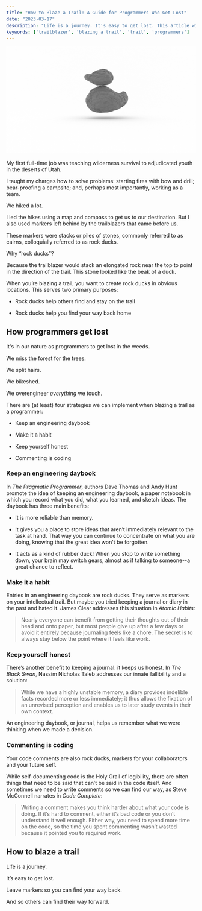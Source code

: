 ```yaml
---
title: "How to Blaze a Trail: A Guide for Programmers Who Get Lost"
date: "2023-03-17"
description: "Life is a journey. It's easy to get lost. This article will equip you with wayfinding strategies in your career as a programmer."
keywords: ['trailblazer', 'blazing a trail', 'trail', 'programmers']
---
```


![Graphic of rocks stacked in the shape of a duck](./jarednielsen-blaze-trail.png)

My first full-time job was teaching wilderness survival to adjudicated youth in the deserts of Utah.

I taught my charges how to solve problems: starting fires with bow and drill; bear-proofing a campsite; and, perhaps most importantly, working as a team.

We hiked a lot.

I led the hikes using a map and compass to get us to our destination. But I also used markers left behind by the trailblazers that came before us. 

These markers were stacks or piles of stones, commonly referred to as cairns, colloquially referred to as rock ducks.

Why “rock ducks”?

Because the trailblazer would stack an elongated rock near the top to point in the direction of the trail. This stone looked like the beak of a duck.

When you’re blazing a trail, you want to create rock ducks in obvious locations. This serves two primary purposes:

* Rock ducks help others find and stay on the trail

* Rock ducks help you find your way back home


## How programmers get lost 

It's in our nature as programmers to get lost in the weeds. 

We miss the forest for the trees.  

We split hairs. 

We bikeshed. 

We overengineer _everything_ we touch.

There are (at least) four strategies we can implement when blazing a trail as a programmer: 

* Keep an engineering daybook

* Make it a habit 

* Keep yourself honest 

* Commenting is coding


### Keep an engineering daybook

In _The Pragmatic Programmer_, authors Dave Thomas and Andy Hunt promote the idea of keeping an engineering daybook, a paper notebook in which you record what you did, what you learned, and sketch ideas. The daybook has three main benefits:

* It is more reliable than memory. 

* It gives you a place to store ideas that aren’t immediately relevant to the task at hand. That way you can continue to concentrate on what you are doing, knowing that the great idea won't be forgotten.

* It acts as a kind of rubber duck! When you stop to write something down, your brain may switch gears, almost as if talking to someone--a great chance to reflect. 


### Make it a habit 

Entries in an engineering daybook are rock ducks. They serve as markers on your intellectual trail. But maybe you tried keeping a journal or diary in the past and hated it. James Clear addresses this situation in _Atomic Habits_:

> Nearly everyone can benefit from getting their thoughts out of their head and onto paper, but most people give up after a few days or avoid it entirely because journaling feels like a chore. The secret is to always stay below the point where it feels like work.


### Keep yourself honest 
 
There’s another benefit to keeping a journal: it keeps us honest. In _The Black Swan_, Nassim Nicholas Taleb addresses our innate fallibility and a solution:

> While we have a highly unstable memory, a diary provides indelible facts recorded more or less immediately; it thus allows the fixation of an unrevised perception and enables us to later study events in their own context. 

An engineering daybook, or journal, helps us remember what we were thinking when we made a decision.


### Commenting is coding 

Your code comments are also rock ducks, markers for your collaborators and your future self. 

While self-documenting code is the Holy Grail of legibility, there are often things that need to be said that can’t be said in the code itself. And sometimes we need to write comments so we can find our way, as Steve McConnell narrates in _Code Complete_:

> Writing a comment makes you think harder about what your code is doing. If it’s hard to comment, either it’s bad code or you don’t understand it well enough. Either way, you need to spend more time on the code, so the time you spent commenting wasn’t wasted because it pointed you to required work.


## How to blaze a trail

Life is a journey. 

It’s easy to get lost.

Leave markers so you can find your way back. 

And so others can find their way forward.